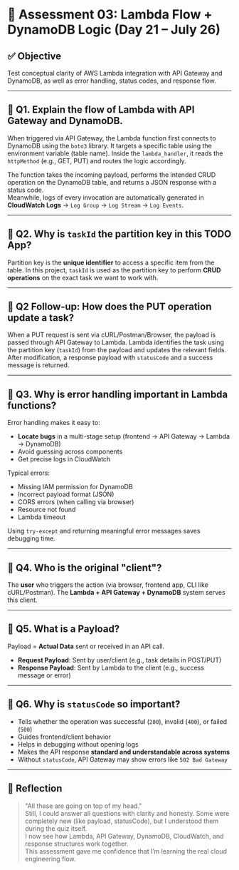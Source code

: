 # 📘 Assessment 03: Lambda Flow + DynamoDB Logic (Day 21 – July 26)

## ✅ Objective
Test conceptual clarity of AWS Lambda integration with API Gateway and DynamoDB, as well as error handling, status codes, and response flow.

---

## 🔹 Q1. Explain the flow of Lambda with API Gateway and DynamoDB.

When triggered via API Gateway, the Lambda function first connects to DynamoDB using the `boto3` library. It targets a specific table using the environment variable (table name). Inside the `lambda_handler`, it reads the `httpMethod` (e.g., GET, PUT) and routes the logic accordingly.  

The function takes the incoming payload, performs the intended CRUD operation on the DynamoDB table, and returns a JSON response with a status code.  
Meanwhile, logs of every invocation are automatically generated in **CloudWatch Logs** → `Log Group` → `Log Stream` → `Log Events`.

---

## 🔹 Q2. Why is `taskId` the partition key in this TODO App?

Partition key is the **unique identifier** to access a specific item from the table. In this project, `taskId` is used as the partition key to perform **CRUD operations** on the exact task we want to work with.

---

## 🔹 Q2 Follow-up: How does the PUT operation update a task?

When a PUT request is sent via cURL/Postman/Browser, the payload is passed through API Gateway to Lambda. Lambda identifies the task using the partition key (`taskId`) from the payload and updates the relevant fields. After modification, a response payload with `statusCode` and a success message is returned.

---

## 🔹 Q3. Why is error handling important in Lambda functions?

Error handling makes it easy to:
- **Locate bugs** in a multi-stage setup (frontend → API Gateway → Lambda → DynamoDB)
- Avoid guessing across components
- Get precise logs in CloudWatch

Typical errors:
- Missing IAM permission for DynamoDB
- Incorrect payload format (JSON)
- CORS errors (when calling via browser)
- Resource not found
- Lambda timeout

Using `try-except` and returning meaningful error messages saves debugging time.

---

## 🔹 Q4. Who is the original "client"?

The **user** who triggers the action (via browser, frontend app, CLI like cURL/Postman). The **Lambda + API Gateway + DynamoDB** system serves this client.

---

## 🔹 Q5. What is a Payload?

Payload = **Actual Data** sent or received in an API call.  
- **Request Payload**: Sent by user/client (e.g., task details in POST/PUT)
- **Response Payload**: Sent by Lambda to the client (e.g., success message or error)

---

## 🔹 Q6. Why is `statusCode` so important?

- Tells whether the operation was successful (`200`), invalid (`400`), or failed (`500`)
- Guides frontend/client behavior
- Helps in debugging without opening logs
- Makes the API response **standard and understandable across systems**
- Without `statusCode`, API Gateway may show errors like `502 Bad Gateway`

---

## 🧠 Reflection

> "All these are going on top of my head."  
Still, I could answer all questions with clarity and honesty. Some were completely new (like payload, statusCode), but I understood them during the quiz itself.  
I now see how Lambda, API Gateway, DynamoDB, CloudWatch, and response structures work together.  
This assessment gave me confidence that I’m learning the real cloud engineering flow.

